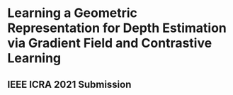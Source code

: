 # Learning a Geometric Representation for Depth Estimation via Gradient Field and Contrastive Learning

## IEEE ICRA 2021 Submission 
